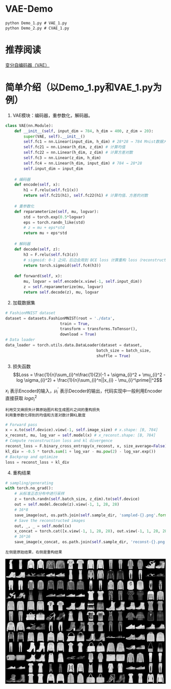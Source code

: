 # VAE-Demo
```
python Demo_1.py # VAE_1.py
python Demo_2.py # CVAE_1.py
```

# 推荐阅读
[变分自编码器（VAE）](https://zhuanlan.zhihu.com/p/348498294)

# 简单介绍（以Demo_1.py和VAE_1.py为例）
1. VAE模块：编码器，重参数化，解码器。
```python
class VAE(nn.Module):
    def __init__(self, input_dim = 784, h_dim = 400, z_dim = 20):
        super(VAE, self).__init__()
        self.fc1 = nn.Linear(input_dim, h_dim) # 28*28 → 784 Mnist数据大小
        self.fc21 = nn.Linear(h_dim, z_dim) # 计算均值
        self.fc22 = nn.Linear(h_dim, z_dim) # 计算方差对数
        self.fc3 = nn.Linear(z_dim, h_dim)
        self.fc4 = nn.Linear(h_dim, input_dim) # 784 → 28*28
        self.input_dim = input_dim

    # 编码器
    def encode(self, x):
        h1 = F.relu(self.fc1(x))
        return self.fc21(h1), self.fc22(h1) # 计算均值、方差的对数

    # 重参数化
    def reparameterize(self, mu, logvar): 
        std = torch.exp(0.5*logvar)
        eps = torch.randn_like(std)
        # z = mu + eps*std
        return mu + eps*std

    # 解码器
    def decode(self, z):
        h3 = F.relu(self.fc3(z))
        # sigmoid: 0-1 之间，后边会用到 BCE loss 计算重构 loss（reconstruction loss）
        return torch.sigmoid(self.fc4(h3))

    def forward(self, x):
        mu, logvar = self.encode(x.view(-1, self.input_dim))
        z = self.reparameterize(mu, logvar)
        return self.decode(z), mu, logvar
```

2. 加载数据集
```python
# FashionMNIST dataset
dataset = datasets.FashionMNIST(root = './data', 
                        train = True, 
                        transform = transforms.ToTensor(), 
                        download = True)
# Data loader
data_loader = torch.utils.data.DataLoader(dataset = dataset,
                                        batch_size = batch_size, 
                                        shuffle = True)
```

3. 损失函数 <br />
$$Loss = \frac{1}{n}\sum_{i}^n\frac{1}{2}(-1 + \sigma_{i}^2 + \mu_{i}^2 - log \sigma_{i}^2) + \frac{1}{n}\sum_{i}^n||x_{i} - \mu_{i}^\prime||^2$$

$x_{i}$ 表示Encoder的输入，$\mu_{i}^\prime$ 表示Decoder的输出，代码实现中一般利用Encoder直接获取 $log \sigma_{i}^2$

```
利用交叉熵损失计算原始图片和生成图片之间的重构损失
利用重参数化得到的均值和方差对数计算KL散度
```

```python
# Forward pass
x = x.to(self.device).view(-1, self.image_size) # x.shape: [B, 784]
x_reconst, mu, log_var = self.model(x) # x_reconst.shape: [B, 784]
# Compute reconstruction loss and kl divergence
reconst_loss = F.binary_cross_entropy(x_reconst, x, size_average=False)
kl_div = -0.5 * torch.sum(1 + log_var - mu.pow(2) - log_var.exp())
# Backprop and optimize
loss = reconst_loss + kl_div
```

4. 重构结果
```python
# sampling/generating 
with torch.no_grad():
    # 从标准正态分布中进行采样
    z = torch.randn(self.batch_size, z_dim).to(self.device)
    out = self.model.decode(z).view(-1, 1, 28, 28)
    # 16*8
    save_image(out, os.path.join(self.sample_dir, 'sampled-{}.png'.format(epoch + 1)))
    # Save the reconstructed images
    out, _, _ = self.model(x)
    x_concat = torch.cat([x.view(-1, 1, 28, 28), out.view(-1, 1, 28, 28)], dim = 3)
    # 16*16
    save_image(x_concat, os.path.join(self.sample_dir, 'reconst-{}.png'.format(epoch+1)))
```
```
左侧是原始结果，右侧是重构结果
```
<div align=center>
<img src ="./samples/reconst-20.png" width="600"/>
</div>
